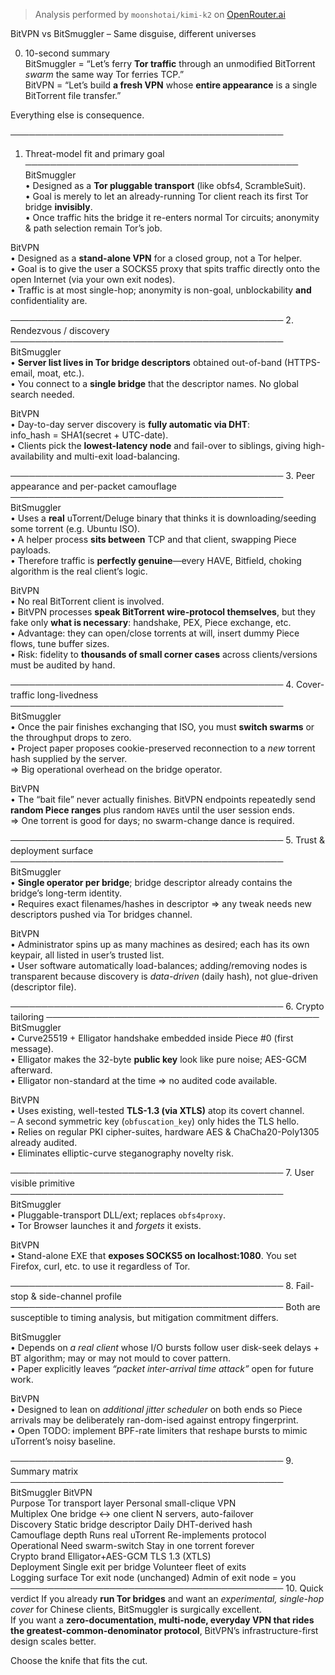 > Analysis performed by `moonshotai/kimi-k2` on [OpenRouter.ai](https://openrouter.ai/moonshotai/kimi-k2)

BitVPN vs BitSmuggler – Same disguise, different universes

0. 10-second summary  
   BitSmuggler = “Let’s ferry **Tor traffic** through an unmodified BitTorrent _swarm_ the same way Tor ferries TCP.”  
   BitVPN = “Let’s build **a fresh VPN** whose **entire appearance** is a single BitTorrent file transfer.”

Everything else is consequence.

────────────────────────────────────────────

1.  Threat-model fit and primary goal
    ────────────────────────────────────────────
    BitSmuggler  
    • Designed as a **Tor pluggable transport** (like obfs4, ScrambleSuit).  
    • Goal is merely to let an already-running Tor client reach its first Tor bridge **invisibly**.  
    • Once traffic hits the bridge it re-enters normal Tor circuits; anonymity & path selection remain Tor’s job.

BitVPN  
• Designed as a **stand-alone VPN** for a closed group, not a Tor helper.  
• Goal is to give the user a SOCKS5 proxy that spits traffic directly onto the open Internet (via your own exit nodes).  
• Traffic is at most single-hop; anonymity is non-goal, unblockability **and** confidentiality are.

──────────────────────────────────────────── 2. Rendezvous / discovery
────────────────────────────────────────────
BitSmuggler  
• **Server list lives in Tor bridge descriptors** obtained out-of-band (HTTPS-email, moat, etc.).  
• You connect to a **single bridge** that the descriptor names. No global search needed.

BitVPN  
• Day-to-day server discovery is **fully automatic via DHT**:  
 info_hash = SHA1(secret + UTC-date).  
• Clients pick the **lowest-latency node** and fail-over to siblings, giving high-availability and multi-exit load-balancing.

──────────────────────────────────────────── 3. Peer appearance and per-packet camouflage
────────────────────────────────────────────
BitSmuggler  
• Uses a **real** uTorrent/Deluge binary that thinks it is downloading/seeding some torrent (e.g. Ubuntu ISO).  
• A helper process **sits between** TCP and that client, swapping Piece payloads.  
• Therefore traffic is **perfectly genuine**—every HAVE, Bitfield, choking algorithm is the real client’s logic.

BitVPN  
• No real BitTorrent client is involved.  
• BitVPN processes **speak BitTorrent wire-protocol themselves**, but they fake only **what is necessary**: handshake, PEX, Piece exchange, etc.  
• Advantage: they can open/close torrents at will, insert dummy Piece flows, tune buffer sizes.  
• Risk: fidelity to **thousands of small corner cases** across clients/versions must be audited by hand.

──────────────────────────────────────────── 4. Cover-traffic long-livedness
────────────────────────────────────────────
BitSmuggler  
• Once the pair finishes exchanging that ISO, you must **switch swarms** or the throughput drops to zero.  
• Project paper proposes cookie-preserved reconnection to a _new_ torrent hash supplied by the server.  
=> Big operational overhead on the bridge operator.

BitVPN  
• The “bait file” never actually finishes. BitVPN endpoints repeatedly send **random Piece ranges** plus random `HAVE`s until the user session ends.  
=> One torrent is good for days; no swarm-change dance is required.

──────────────────────────────────────────── 5. Trust & deployment surface
────────────────────────────────────────────
BitSmuggler  
• **Single operator per bridge**; bridge descriptor already contains the bridge’s long-term identity.  
• Requires exact filenames/hashes in descriptor ⇒ any tweak needs new descriptors pushed via Tor bridges channel.

BitVPN  
• Administrator spins up as many machines as desired; each has its own keypair, all listed in user’s trusted list.  
• User software automatically load-balances; adding/removing nodes is transparent because discovery is _data-driven_ (daily hash), not glue-driven (descriptor file).

──────────────────────────────────────────── 6. Crypto tailoring
────────────────────────────────────────────
BitSmuggler  
• Curve25519 + Elligator handshake embedded inside Piece #0 (first message).  
• Elligator makes the 32-byte **public key** look like pure noise; AES-GCM afterward.  
• Elligator non-standard at the time ⇒ no audited code available.

BitVPN  
• Uses existing, well-tested **TLS-1.3 (via XTLS)** atop its covert channel.  
 – A second symmetric key (`obfuscation_key`) only hides the TLS hello.  
• Relies on regular PKI cipher-suites, hardware AES & ChaCha20-Poly1305 already audited.  
• Eliminates elliptic-curve steganography novelty risk.

──────────────────────────────────────────── 7. User visible primitive
────────────────────────────────────────────
BitSmuggler  
• Pluggable-transport DLL/ext; replaces `obfs4proxy`.  
• Tor Browser launches it and _forgets_ it exists.

BitVPN  
• Stand-alone EXE that **exposes SOCKS5 on localhost:1080**. You set Firefox, curl, etc. to use it regardless of Tor.

──────────────────────────────────────────── 8. Fail-stop & side-channel profile
────────────────────────────────────────────
Both are susceptible to timing analysis, but mitigation commitment differs.

BitSmuggler  
• Depends on _a real client_ whose I/O bursts follow user disk-seek delays + BT algorithm; may or may not mould to cover pattern.  
• Paper explicitly leaves _“packet inter-arrival time attack”_ open for future work.

BitVPN  
• Designed to lean on _additional jitter scheduler_ on both ends so Piece arrivals may be deliberately ran-dom-ised against entropy fingerprint.  
• Open TODO: implement BPF-rate limiters that reshape bursts to mimic uTorrent’s noisy baseline.

──────────────────────────────────────────── 9. Summary matrix
────────────────────────────────────────────
BitSmuggler BitVPN  
Purpose Tor transport layer Personal small-clique VPN  
Multiplex One bridge ↔ one client N servers, auto-failover  
Discovery Static bridge descriptor Daily DHT-derived hash  
Camouflage depth Runs real uTorrent Re-implements protocol  
Operational Need swarm-switch Stay in one torrent forever  
Crypto brand Elligator+AES-GCM TLS 1.3 (XTLS)  
Deployment Single exit per bridge Volunteer fleet of exits  
Logging surface Tor exit node (unchanged) Admin of exit node = you  
──────────────────────────────────────────── 10. Quick verdict
If you already **run Tor bridges** and want an _experimental, single-hop cover_ for Chinese clients, BitSmuggler is surgically excellent.  
If you want a **zero-documentation, multi-node, everyday VPN that rides the greatest-common-denominator protocol**, BitVPN’s infrastructure-first design scales better.

Choose the knife that fits the cut.
